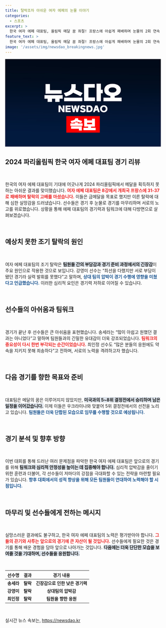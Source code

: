 ```yaml
---
title: 탈락조차 아쉬운 여자 에페의 눈물 이야기
categories:
  - 스포츠
excerpt: >
  한국 여자 에페 대표팀, 올림픽 메달 꿈 좌절! 프랑스에 아쉽게 패배하며 눈물의 2회 연속 메달 도전 마감. 팀원들의 진솔한 감정이 담긴 경기 후 인터뷰, 앞으로의 여정도 관전 포인트!
feature_text: >
  한국 여자 에페 대표팀, 올림픽 메달 꿈 좌절! 프랑스에 아쉽게 패배하며 눈물의 2회 연속 메달 도전 마감. 팀원들의 진솔한 감정이 담긴 경기 후 인터뷰, 앞으로의 여정도 관전 포인트!
image: '/assets/img/newsdao_breakingnews.jpg'
---
```


<p><img src="/assets/img/newsdao_breakingnews.jpg" alt="firstkoreanews 속보" /></p>

<h2 data-ke-size="size26">2024 파리올림픽 한국 여자 에페 대표팀 경기 리뷰</h2>

<p data-ke-size="size16">&nbsp;</p>

<p>한국의 여자 에페 대표팀이 기대에 어긋나게 2024 파리올림픽에서 메달을 획득하지 못하는 아쉬운 결과를 맞이했습니다. <b><span style="color: #ee2323;">여자 에페 대표팀은 8강에서 개최국 프랑스에 31-37로 패배하며 탈락의 고배를 마셨습니다.</span></b> 이들은 금메달을 목표로 했지만 이른 탈락에 대해 심한 실망감을 드러냈습니다. 선수들은 경기 후 눈물로 경기를 마무리하며 서로의 노고를 위로했습니다. 상황을 통해 에페 대표팀의 경기력과 팀워크에 대해 다방면으로 살펴보겠습니다.</p>

<p data-ke-size="size16">&nbsp;</p>

<h2 data-ke-size="size26">예상치 못한 조기 탈락의 원인</h2>

<p data-ke-size="size16">&nbsp;</p>

<p>여자 에페 대표팀의 조기 탈락은 <b><span style="background-color: #21538527;">팀원들 간의 부담감과 경기 준비 과정에서의 긴장감</span></b>이 주요 원인으로 작용한 것으로 보입니다. 강영미 선수는 “최선을 다했지만 서로 부담이 됐던 경기라 실력 발휘를 못했다”고 말하며, <b><span style="color: #1a5490;">상대 팀의 압박이 경기 수행에 영향을 미쳤다고 언급했습니다.</span></b> 이러한 심리적 요인은 경기력 저하로 이어질 수 있습니다.</p>

<p data-ke-size="size16">&nbsp;</p>

<h2 data-ke-size="size26">선수들의 아쉬움과 팀워크</h2>

<p data-ke-size="size16">&nbsp;</p>

<p>경기가 끝난 후 선수들은 큰 아쉬움을 표현했습니다. 송세라는 “많이 아쉽고 원했던 결과는 아니었다”고 말하며 팀원들과의 긴밀한 유대감이 더욱 강조되었습니다. <b><span style="color: #ee2323;">팀워크의 중요성이 다시 한번 부각되는 순간이었습니다.</span></b> 최인정 선수도 “많은 분들의 응원에도 약속을 지키지 못해 죄송하다”고 전하며, 서로의 노력을 격려하고자 했습니다.</p>

<p data-ke-size="size16">&nbsp;</p>

<h2 data-ke-size="size26">다음 경기를 향한 목표와 준비</h2>

<p data-ke-size="size16">&nbsp;</p>

<p>대표팀은 메달의 꿈은 이루어지지 않았지만, <b><span style="background-color: #21538527;">미국과의 5~8위 결정전에서 승리하며 남은 일정을 이어갔습니다.</span></b> 이제 이들은 우크라이나와 맞붙어 5위 결정전에서의 선전을 노리고 있습니다. <b><span style="color: #1a5490;">팀원들은 더욱 단합된 모습으로 임무를 수행할 것으로 예상됩니다.</span></b></p>

<p data-ke-size="size16">&nbsp;</p>

<h2 data-ke-size="size26">경기 분석 및 향후 방향</h2>

<p data-ke-size="size16">&nbsp;</p>

<p>이번 대회를 통해 드러난 여러 문제점을 파악한 한국 여자 에페 대표팀은 앞으로의 경기를 위해 <b><span style="background-color: #21538527;">팀워크와 심리적 안정성을 높이는 데 집중해야 합니다.</span></b> 심리적 압박감을 줄이기 위한 훈련과 더불어, 각 선수들이 저마다의 강점을 극대화할 수 있는 전략을 마련할 필요가 있습니다. <b><span style="color: #1a5490;">향후 대회에서의 성적 향상을 위해 모든 팀원들이 연대하여 노력해야 할 시점입니다.</span></b></p>

<p data-ke-size="size16">&nbsp;</p>

<h2 data-ke-size="size26">마무리 및 선수들에게 전하는 메시지</h2>

<p data-ke-size="size16">&nbsp;</p>

<p>실망스러운 결과에도 불구하고, 한국 여자 에페 대표팀의 노력은 평가받아야 합니다. <b><span style="color: #ee2323;">그들의 끈기와 사투는 앞으로의 경기에 큰 자산이 될 것입니다.</span></b> 선수들에게 필요한 것은 경기를 통해 배운 경험을 담아 앞으로 나아가는 것입니다. <b><span style="background-color: #21538527;">다음에는 더욱 단단한 모습을 보여줄 것을 기대하며, 선수들을 응원합니다.</span></b> </p>

<p data-ke-size="size16">&nbsp;</p>

<table>
  <thead>
    <tr>
      <th style="text-align: center;"><b>선수명</b></th>
      <th style="text-align: center;"><b>결과</b></th>
      <th style="text-align: center;"><b>경기 내용</b></th>
    </tr>
  </thead>
  <tbody>
    <tr>
      <td style="text-align: center; height: 17px;"><b>송세라</b></td>
      <td style="text-align: center; height: 17px;"><b>탈락</b></td>
      <td style="text-align: center; height: 17px;"><b>긴장감으로 인한 낮은 경기력</b></td>
    </tr>
    <tr>
      <td style="text-align: center; height: 17px;"><b>강영미</b></td>
      <td style="text-align: center; height: 17px;"><b>탈락</b></td>
      <td style="text-align: center; height: 17px;"><b>상대팀의 압박감</b></td>
    </tr>
    <tr>
      <td style="text-align: center; height: 17px;"><b>최인정</b></td>
      <td style="text-align: center; height: 17px;"><b>탈락</b></td>
      <td style="text-align: center; height: 17px;"><b>팀원을 향한 응원</b></td>
    </tr>
  </tbody>
</table>

<p data-ke-size="size16">&nbsp;</p>
실시간 뉴스 속보는, <a href="https://newsdao.kr" rel="dofollow">https://newsdao.kr</a>



